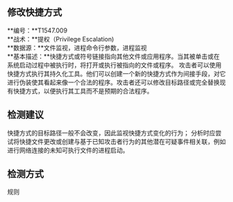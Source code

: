 ## 修改快捷方式  
**编号：**T1547.009  
**战术：**提权（Privilege Escalation)  
**数据源：**文件监视，进程命令行参数，进程监视  
**基本描述：**快捷方式或符号链接指向其他文件或应用程序。当其被单击或在系统启动过程中被执行时，将打开或执行被指向的文件或程序。 攻击者可以使用快捷方式执行其持久化工具。他们可以创建一个新的快捷方式作为间接手段，对它进行伪装使其看起来像一个合法的程序。攻击者还可以修改目标路径或完全替换现有快捷方式，以便执行其工具而不是预期的合法程序。  
## 检测建议  
快捷方式的目标路径一般不会改变，因此监视快捷方式变化的行为；
分析时应尝试将快捷文件更改或创建与基于已知攻击者行为的其他潜在可疑事件相关联，例如进行网络连接的未知可执行文件的进程启动。  
## 检测方式  
规则